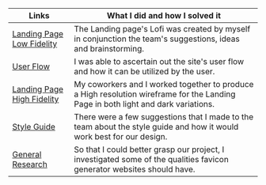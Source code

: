 | Links                           | What I did and how I solved it                                                                                              |
| ------------------------------ | -------------------------------------------------------------------------------------------------------- |
|  <a href="https://www.figma.com/file/jqWBqvfGdXFWfqrzUSyj7e/Landing-Page-Lofi?node-id=0%3A1" target="_blank">Landing Page Low Fidelity </a>    | The Landing page's Lofi was created by myself in conjunction the team's suggestions, ideas and brainstorming.
|  <a href="https://www.figma.com/file/CztssFIRdmmxlyuFabNlDn/Favicon-gen_61-User-flow?node-id=0%3A1">User Flow </a>    | I was able to ascertain out the site's user flow and how it can be utilized by the user.
|  <a href="https://www.figma.com/file/2VkwRHVQzGRPjvpTzJKnjo/LANDING-PAGE-HIGH-FIDELITY?node-id=0%3A1">Landing Page High Fidelity</a>    | My coworkers and I worked together to produce a High resolution wireframe for the Landing Page in both light and dark variations.
|  <a href="https://www.figma.com/file/m7bJFJCSTaLcm7APr3gs9W/Style-Guides?node-id=0%3A1">Style Guide</a>    | There were a few suggestions that I made to the team about the style guide and how it would work best for our design.
|  <a href="https://docs.google.com/document/d/1J7jvr_cC2xHMY3fqC1iIx4ISejJeYngvs3YTUyIvJDg/edit?usp=sharing">General Research</a>    | So that I could better grasp our project, I investigated some of the qualities favicon generator websites should have.

